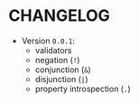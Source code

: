 # CHANGELOG

- Version `0.0.1`:
  - validators
  - negation (`!`)
  - conjunction (`&`)
  - disjunction (`|`)
  - property introspection (`.`)
